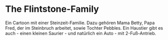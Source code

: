 # The Flintstone-Family

Ein Cartoon mit einer Steinzeit-Familie. Dazu gehören Mama Betty, Papa Fred, der im Steinbruch arbeitet, sowie Tochter Pebbles. Ein Haustier gibt es auch - einen kleinen Saurier - und natürlich ein Auto - mit 2-Fuß-Antrieb.
